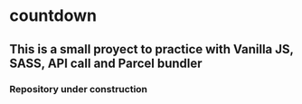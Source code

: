 # countdown

## This is a small proyect to practice with Vanilla JS, SASS, API call and Parcel bundler

### Repository under construction
